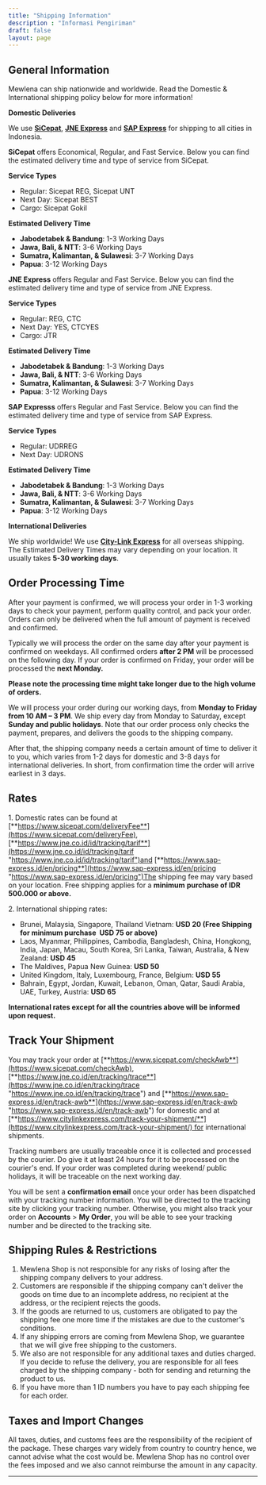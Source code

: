 ```yaml
---
title: "Shipping Information"
description : "Informasi Pengiriman"
draft: false
layout: page
---
```


## General Information

Mewlena can ship nationwide and worldwide. Read the Domestic & International shipping policy below for more information!

**Domestic Deliveries**

We use [**SiCepat**](https://www.sicepat.com "https://www.sicepat.com"), [**JNE Express**](https://www.jne.co.id/en/home "https://www.jne.co.id/en/home") and [**SAP Express**](https://www.sap-express.id/ "SAP Express") for shipping to all cities in Indonesia.

**SiCepat** offers Economical, Regular, and Fast Service. Below you can find the estimated delivery time and type of service from SiCepat.

**Service Types**  
- Regular: Sicepat REG, Sicepat UNT  
- Next Day: Sicepat BEST  
- Cargo: Sicepat Gokil

**Estimated Delivery Time**  
- **Jabodetabek & Bandung**: 1-3 Working Days  
- **Jawa, Bali, & NTT**: 3-6 Working Days  
- **Sumatra, Kalimantan, & Sulawesi**: 3-7 Working Days  
- **Papua**: 3-12 Working Days

**JNE Express** offers Regular and Fast Service. Below you can find the estimated delivery time and type of service from JNE Express.

**Service Types**  
- Regular: REG, CTC  
- Next Day: YES, CTCYES  
- Cargo: JTR

**Estimated Delivery Time**  
- **Jabodetabek & Bandung**: 1-3 Working Days  
- **Jawa, Bali, & NTT**: 3-6 Working Days  
- **Sumatra, Kalimantan, & Sulawesi**: 3-7 Working Days  
- **Papua**: 3-12 Working Days

**SAP Expresss** offers Regular and Fast Service. Below you can find the estimated delivery time and type of service from SAP Express.

**Service Types**  
- Regular: UDRREG  
- Next Day: UDRONS

**Estimated Delivery Time**  
- **Jabodetabek & Bandung**: 1-3 Working Days  
- **Jawa, Bali, & NTT**: 3-6 Working Days  
- **Sumatra, Kalimantan, & Sulawesi**: 3-7 Working Days  
- **Papua**: 3-12 Working Days

**International Deliveries**

We ship worldwide! We use [**City-Link Express**](https://www.citylinkexpress.com/ "City-Link Express") for all overseas shipping. The Estimated Delivery Times may vary depending on your location. It usually takes **5-30 working days**.

## Order Processing Time

After your payment is confirmed, we will process your order in 1-3 working days to check your payment, perform quality control, and pack your order. Orders can only be delivered when the full amount of payment is received and confirmed. 

Typically we will process the order on the same day after your payment is confirmed on weekdays. All confirmed orders **after 2 PM** will be processed on the following day. If your order is confirmed on Friday, your order will be processed the **next Monday.**

**Please note the processing time might take longer due to the high volume of orders.**

We will process your order during our working days, from **Monday to Friday from 10 AM – 3 PM**. We ship every day from Monday to Saturday, except **Sunday and public holidays**. Note that our order process only checks the payment, prepares, and delivers the goods to the shipping company.

After that, the shipping company needs a certain amount of time to deliver it to you, which varies from 1-2 days for domestic and 3-8 days for international deliveries. In short, from confirmation time the order will arrive earliest in 3 days.

## Rates

1\. Domestic rates can be found at [**https://www.sicepat.com/deliveryFee**](https://www.sicepat.com/deliveryFee), [**https://www.jne.co.id/id/tracking/tarif**](https://www.jne.co.id/id/tracking/tarif "https://www.jne.co.id/id/tracking/tarif")and [**https://www.sap-express.id/en/pricing**](https://www.sap-express.id/en/pricing "https://www.sap-express.id/en/pricing")The shipping fee may vary based on your location. Free shipping applies for a **minimum** **purchase of IDR 500.000 or above.**

2\. International shipping rates:  
- Brunei, Malaysia, Singapore, Thailand Vietnam: **USD 20 (Free Shipping for minimum purchase  USD 75 or above)**
- Laos, Myanmar, Philippines, Cambodia, Bangladesh, China, Hongkong, India, Japan, Macau, South Korea, Sri Lanka, Taiwan, Australia, & New Zealand: **USD 45**
- The Maldives, Papua New Guinea: **USD 50**
- United Kingdom, Italy, Luxembourg, France, Belgium: **USD 55**
- Bahrain, Egypt, Jordan, Kuwait, Lebanon, Oman, Qatar, Saudi Arabia, UAE, Turkey, Austria: **USD 65**

**International rates except for all the countries above will be informed upon request.**

## Track Your Shipment

You may track your order at [**https://www.sicepat.com/checkAwb**](https://www.sicepat.com/checkAwb), [**https://www.jne.co.id/en/tracking/trace**](https://www.jne.co.id/en/tracking/trace "https://www.jne.co.id/en/tracking/trace") and [**https://www.sap-express.id/en/track-awb**](https://www.sap-express.id/en/track-awb "https://www.sap-express.id/en/track-awb") for domestic and at [**https://www.citylinkexpress.com/track-your-shipment/**](https://www.citylinkexpress.com/track-your-shipment/) for international shipments.

Tracking numbers are usually traceable once it is collected and processed by the courier. Do give it at least 24 hours for it to be processed on the courier's end. If your order was completed during weekend/ public holidays, it will be traceable on the next working day.

You will be sent a **confirmation email** once your order has been dispatched with your tracking number information. You will be directed to the tracking site by clicking your tracking number. Otherwise, you might also track your order on **Accounts** > **My Order**, you will be able to see your tracking number and be directed to the tracking site.

## Shipping Rules & Restrictions


1. Mewlena Shop is not responsible for any risks of losing after the shipping company delivers to your address.
2. Customers are responsible if the shipping company can't deliver the goods on time due to an incomplete address, no recipient at the address, or the recipient rejects the goods.
3. If the goods are returned to us, customers are obligated to pay the shipping fee one more time if the mistakes are due to the customer's conditions.
4. If any shipping errors are coming from Mewlena Shop, we guarantee that we will give free shipping to the customers.
5. We also are not responsible for any additional taxes and duties charged. If you decide to refuse the delivery, you are responsible for all fees charged by the shipping company - both for sending and returning the product to us.
6. If you have more than 1 ID numbers you have to pay each shipping fee for each order.

## Taxes and Import Changes

All taxes, duties, and customs fees are the responsibility of the recipient of the package. These charges vary widely from country to country hence, we cannot advise what the cost would be. Mewlena Shop has no control over the fees imposed and we also cannot reimburse the amount in any capacity.

***

